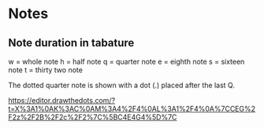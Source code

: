 # Notes

## Note duration in tabature

w = whole note
h = half note
q = quarter note
e = eighth note
s = sixteen note
t = thirty two note

The dotted quarter note is shown with a dot (.) placed after the last Q.

<https://editor.drawthedots.com/?t=X%3A1%0AK%3AC%0AM%3A4%2F4%0AL%3A1%2F4%0A%7CCEG%2F2z%2F2B%2F2c%2F2%7C%5BC4E4G4%5D%7C>
